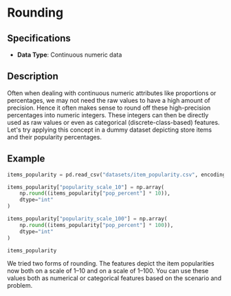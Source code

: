 # Rounding

## Specifications

- **Data Type**: Continuous numeric data

## Description

Often when dealing with continuous numeric attributes like proportions or percentages, we may not need the raw values to have a high amount of precision.
Hence it often makes sense to round off these high-precision percentages into numeric integers.
These integers can then be directly used as raw values or even as categorical (discrete-class-based) features.
Let's try applying this concept in a dummy dataset depicting store items and their popularity percentages.

## Example

```python
items_popularity = pd.read_csv("datasets/item_popularity.csv", encoding="utf-8")

items_popularity["popularity_scale_10"] = np.array(
    np.round((items_popularity["pop_percent"] * 10)),
    dtype="int"
)

items_popularity["popularity_scale_100"] = np.array(
    np.round((items_popularity["pop_percent"] * 100)),
    dtype="int"
)

items_popularity
```

We tried two forms of rounding.
The features depict the item popularities now both on a scale of 1–10 and on a scale of 1–100.
You can use these values both as numerical or categorical features based on the scenario and problem.
